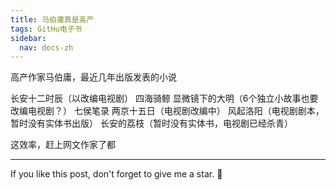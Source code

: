 ```yaml
---
title: 马伯庸真是高产
tags: GitHu电子书
sidebar:
  nav: docs-zh
---
```

高产作家马伯庸，最近几年出版发表的小说

长安十二时辰（以改编电视剧）
四海骑鲸
显微镜下的大明（6个独立小故事也要改编电视剧？）
七侯笔录
两京十五日（电视剧改编中）
风起洛阳（电视剧剧本，暂时没有实体书出版）
长安的荔枝（暂时没有实体书，电视剧已经杀青）

这效率，赶上网文作家了都


<!--more-->

---

If you like this post, don't forget to give me a star. :star2:


